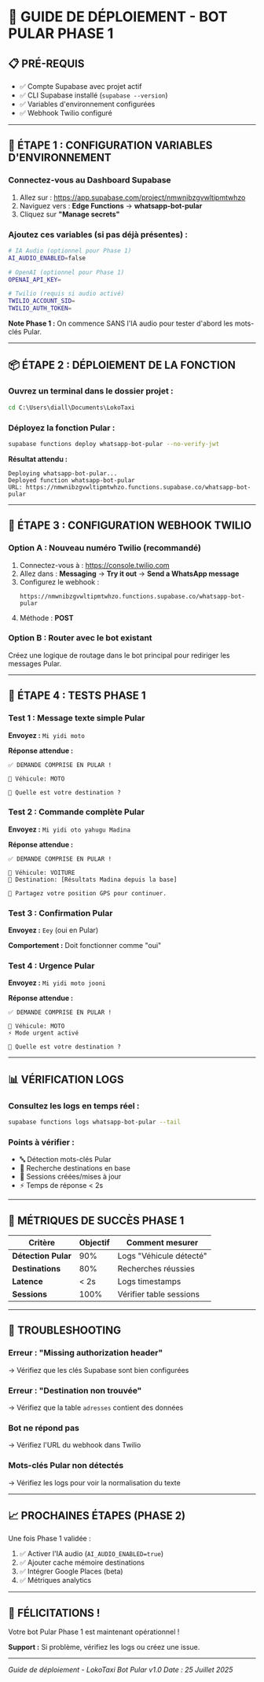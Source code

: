 # 🚀 GUIDE DE DÉPLOIEMENT - BOT PULAR PHASE 1

## 📋 PRÉ-REQUIS

- ✅ Compte Supabase avec projet actif
- ✅ CLI Supabase installé (`supabase --version`)
- ✅ Variables d'environnement configurées
- ✅ Webhook Twilio configuré

---

## 🔧 ÉTAPE 1 : CONFIGURATION VARIABLES D'ENVIRONNEMENT

### **Connectez-vous au Dashboard Supabase**
1. Allez sur : https://app.supabase.com/project/nmwnibzgvwltipmtwhzo
2. Naviguez vers : **Edge Functions** → **whatsapp-bot-pular**
3. Cliquez sur **"Manage secrets"**

### **Ajoutez ces variables (si pas déjà présentes) :**

```bash
# IA Audio (optionnel pour Phase 1)
AI_AUDIO_ENABLED=false

# OpenAI (optionnel pour Phase 1)
OPENAI_API_KEY=

# Twilio (requis si audio activé)
TWILIO_ACCOUNT_SID=
TWILIO_AUTH_TOKEN=
```

**Note Phase 1 :** On commence SANS l'IA audio pour tester d'abord les mots-clés Pular.

---

## 📦 ÉTAPE 2 : DÉPLOIEMENT DE LA FONCTION

### **Ouvrez un terminal dans le dossier projet :**

```cmd
cd C:\Users\diall\Documents\LokoTaxi
```

### **Déployez la fonction Pular :**

```bash
supabase functions deploy whatsapp-bot-pular --no-verify-jwt
```

**Résultat attendu :**
```
Deploying whatsapp-bot-pular...
Deployed function whatsapp-bot-pular
URL: https://nmwnibzgvwltipmtwhzo.functions.supabase.co/whatsapp-bot-pular
```

---

## 🔗 ÉTAPE 3 : CONFIGURATION WEBHOOK TWILIO

### **Option A : Nouveau numéro Twilio (recommandé)**

1. Connectez-vous à : https://console.twilio.com
2. Allez dans : **Messaging** → **Try it out** → **Send a WhatsApp message**
3. Configurez le webhook :
   ```
   https://nmwnibzgvwltipmtwhzo.functions.supabase.co/whatsapp-bot-pular
   ```
4. Méthode : **POST**

### **Option B : Router avec le bot existant**

Créez une logique de routage dans le bot principal pour rediriger les messages Pular.

---

## 🧪 ÉTAPE 4 : TESTS PHASE 1

### **Test 1 : Message texte simple Pular**

**Envoyez :** `Mi yidi moto`

**Réponse attendue :**
```
✅ DEMANDE COMPRISE EN PULAR !

🚗 Véhicule: MOTO

📍 Quelle est votre destination ?
```

### **Test 2 : Commande complète Pular**

**Envoyez :** `Mi yidi oto yahugu Madina`

**Réponse attendue :**
```
✅ DEMANDE COMPRISE EN PULAR !

🚗 Véhicule: VOITURE
📍 Destination: [Résultats Madina depuis la base]

📍 Partagez votre position GPS pour continuer.
```

### **Test 3 : Confirmation Pular**

**Envoyez :** `Eey` (oui en Pular)

**Comportement :** Doit fonctionner comme "oui"

### **Test 4 : Urgence Pular**

**Envoyez :** `Mi yidi moto jooni`

**Réponse attendue :**
```
✅ DEMANDE COMPRISE EN PULAR !

🚗 Véhicule: MOTO
⚡ Mode urgent activé

📍 Quelle est votre destination ?
```

---

## 📊 VÉRIFICATION LOGS

### **Consultez les logs en temps réel :**

```bash
supabase functions logs whatsapp-bot-pular --tail
```

### **Points à vérifier :**
- 🔤 Détection mots-clés Pular
- 📍 Recherche destinations en base
- 💾 Sessions créées/mises à jour
- ⚡ Temps de réponse < 2s

---

## 🎯 MÉTRIQUES DE SUCCÈS PHASE 1

| Critère | Objectif | Comment mesurer |
|---------|----------|-----------------|
| **Détection Pular** | 90% | Logs "Véhicule détecté" |
| **Destinations** | 80% | Recherches réussies |
| **Latence** | < 2s | Logs timestamps |
| **Sessions** | 100% | Vérifier table sessions |

---

## 🐛 TROUBLESHOOTING

### **Erreur : "Missing authorization header"**
→ Vérifiez que les clés Supabase sont bien configurées

### **Erreur : "Destination non trouvée"**
→ Vérifiez que la table `adresses` contient des données

### **Bot ne répond pas**
→ Vérifiez l'URL du webhook dans Twilio

### **Mots-clés Pular non détectés**
→ Vérifiez les logs pour voir la normalisation du texte

---

## 📈 PROCHAINES ÉTAPES (PHASE 2)

Une fois Phase 1 validée :
1. ✅ Activer l'IA audio (`AI_AUDIO_ENABLED=true`)
2. ✅ Ajouter cache mémoire destinations
3. ✅ Intégrer Google Places (beta)
4. ✅ Métriques analytics

---

## 🎉 FÉLICITATIONS !

Votre bot Pular Phase 1 est maintenant opérationnel !

**Support :** Si problème, vérifiez les logs ou créez une issue.

---

*Guide de déploiement - LokoTaxi Bot Pular v1.0*
*Date : 25 Juillet 2025*